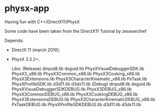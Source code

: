 # physx-app
Having fun with C++/DirectX11/PhysX

Some code have been taken from the DirectX11 Tutorial by zeswarchief

   Depends:
- DirectX 11 (march 2010);
- PhysX 3.3.2+;

    Libs:
  (Release)
dinput8.lib
dxguid.lib
PhysXVisualDebuggerSDK.lib
PhysX3_x86.lib
PhysX3Common_x86.lib
PhysX3Cooking_x86.lib
PhysX3Extensions.lib
PhysX3CharacterKinematic_x86.lib
PxTask.lib
PhysXProfileSDK.lib
d3d11.lib
d3dx11.lib
  (Debug)
dinput8.lib
dxguid.lib
PhysXVisualDebuggerSDKDEBUG.lib
PhysX3DEBUG_x86.lib
PhysX3CommonDEBUG_x86.lib
PhysX3CookingDEBUG_x86.lib
PhysX3ExtensionsDEBUG.lib
PhysX3CharacterKinematicDEBUG_x86.lib
PxTaskDEBUG.lib
PhysXProfileSDKDEBUG.lib
d3d11.lib
d3dx11.lib
